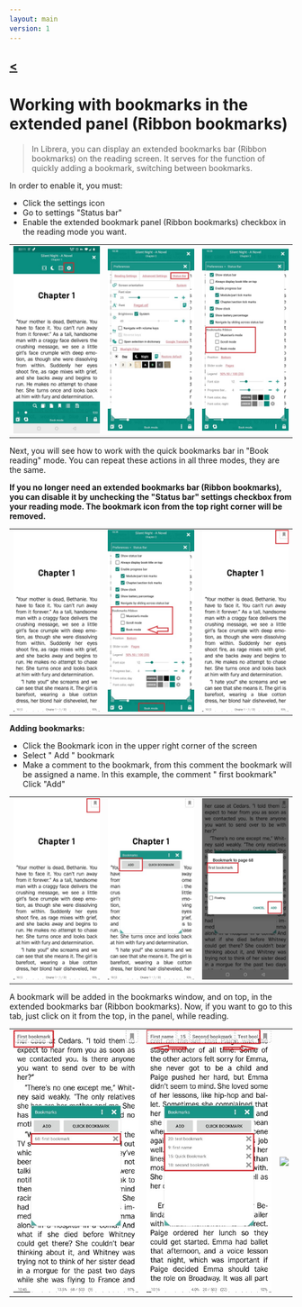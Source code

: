 ```yaml
---
layout: main
version: 1
---
```

[<](/wiki/faq)
---
# Working with bookmarks in the extended panel (Ribbon bookmarks)

> In Librera, you can display an extended bookmarks bar (Ribbon bookmarks) on the reading screen. It serves for the function of quickly adding a bookmark, switching between bookmarks.

In order to enable it, you must:

* Click the settings icon
* Go to settings "Status bar"
* Enable the extended bookmark panel (Ribbon bookmarks) checkbox in the reading mode you want.


||||
|-|-|-|
|![](1.jpg)|![](2.jpg)|![](3.jpg)|

Next, you will see how to work with the quick bookmarks bar in "Book reading" mode. You can repeat these actions in all three modes, they are the same.

**If you no longer need an extended bookmarks bar (Ribbon bookmarks), you can disable it by unchecking the "Status bar" settings checkbox from your reading mode. The bookmark icon from the top right corner will be removed.**

||||
|-|-|-|
|![](4.jpg)|![](5.jpg)|![](6.jpg)|



**Adding bookmarks:**

* Click the Bookmark icon in the upper right corner of the screen
* Select " Add " bookmark
* Make a comment to the bookmark, from this comment the bookmark will be assigned a name. In this example, the comment " first bookmark"
Click "Add"


||||
|-|-|-|
|![](7.jpg)|![](8.jpg)|![](9.jpg)|

A bookmark will be added in the bookmarks window, and on top, in the extended bookmarks bar (Ribbon bookmarks). Now, if you want to go to this tab, just click on it from the top, in the panel, while reading.

||||
|-|-|-|
|![](10.jpg)|![](11.jpg)|![](.jpg)|




